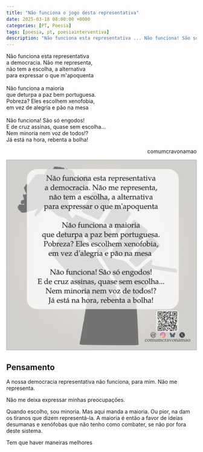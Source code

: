 ```yaml
---
title: "Não funciona o jogo desta representativa"
date: 2025-03-18 08:00:00 +0000
categories: [PT, Poesia]
tags: [poesia, pt, poesiainterventiva]
description: "Não funciona esta representativa ... Não funciona! São só engodos"
---
```


<div style="color:Platinum">
<p>
Não funciona esta representativa<br>
a democracia. Não me representa,<br>
não tem a escolha, a alternativa<br>
para expressar o que m'apoquenta<br>
<br>
Não funciona a maioria<br>
que deturpa a paz bem portuguesa.<br>
Pobreza? Eles escolhem xenofobia,<br>
em vez de alegria e pão na mesa<br>
<br>
Não funciona! São só engodos!<br>
E de cruz assinas, quase sem escolha...<br>
Nem minoria nem voz de todos!?<br>
Já está na hora, rebenta a bolha!<br>
</p>
</div>
<p style="text-align:right">comumcravonamao</p>

![nao-funciona-o-jogo-desta-representativa](/assets/images/nao-funciona-o-jogo-desta-representativa.png)

## Pensamento

A nossa democracia representativa não funciona, para mim. Não me representa.

Não me deixa expressar minhas preocupações.

Quando escolho, sou minoria. Mas aqui manda a maioria. Ou pior, na dam os tiranos que dizem representá-la. A maioria é então a favor de ideias desumanas e xenófobas que não tenho como combater, se não por fora deste  sistema.

Tem que haver maneiras melhores
